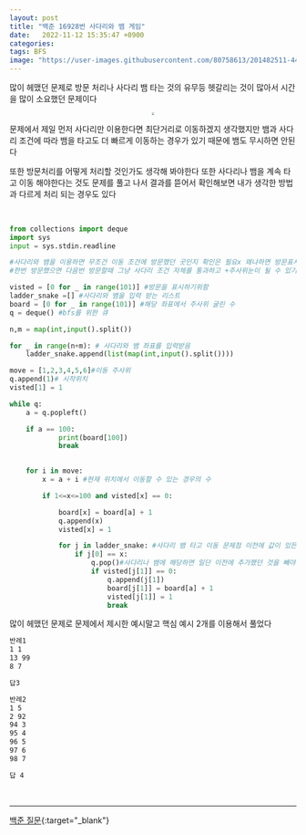```yaml
---
layout: post
title: "백준 16928번 사다리와 뱀 게임"
date:   2022-11-12 15:35:47 +0900
categories:
tags: BFS
image: "https://user-images.githubusercontent.com/80758613/201482511-44c24440-ea84-47a3-a500-0efc5dedb405.png"
---
```


많이 헤맸던 문제로 방문 처리나 사다리 뱀 타는 것의 유무등 헷갈리는 것이 많아서 시간을 많이 소요했던 문제이다

<center>
<img src="https://user-images.githubusercontent.com/80758613/201482511-44c24440-ea84-47a3-a500-0efc5dedb405.png" style="zoom:30%;">
</center>


문제에서 제일 먼저 사다리만 이용한다면 최단거리로 이동하겠지 생각했지만 뱀과 사다리 조건에 따라 뱀을 타고도 더 빠르게 이동하는 경우가 있기 때문에 뱀도 무시하면 안된다

또한 방문처리를 어떻게 처리할 것인가도 생각해 봐야한다 또한 사다리나 뱀을 계속 타고 이동 해야한다는 것도 문제를 풀고 나서 결과를 뜯어서 확인해보면 내가 생각한 방법과 다르게 처리 되는 경우도 있다

&nbsp;

```python
from collections import deque
import sys
input = sys.stdin.readline

#사다리와 뱀을 이용하면 무조건 이동 조건에 방문했던 곳인지 확인은 필요x 왜냐하면 방문표시를 체크하는 조건을 단다면
#한번 방문했으면 다음번 방문할때 그냥 사다리 조건 자체를 통과하고 +주사위눈이 될 수 있기 때문이다

visted = [0 for _ in range(101)] #방문을 표시하기위함
ladder_snake =[] #사다리와 뱀을 입력 받는 리스트
board = [0 for _ in range(101)] #해당 좌표에서 주사위 굴린 수
q = deque() #bfs를 위한 큐

n,m = map(int,input().split())

for _ in range(n+m): # 사다리와 뱀 좌표를 입력받음
    ladder_snake.append(list(map(int,input().split())))

move = [1,2,3,4,5,6]#이동 주사위
q.append(1)# 시작위치
visted[1] = 1

while q:
    a = q.popleft()

    if a == 100:
            print(board[100])
            break
    

    for i in move:
        x = a + i #현재 위치에서 이동할 수 있는 경우의 수

        if 1<=x<=100 and visted[x] == 0:

            board[x] = board[a] + 1
            q.append(x)
            visted[x] = 1

            for j in ladder_snake: #사다리 뱀 타고 이동 문제점 이전에 값이 있든 말든 새로운 값을 넣어서 다음 이점에서 시작할때 결과 오류
                if j[0] == x:
                    q.pop()#사다리나 뱀에 해당하면 일단 이전에 추가했던 것을 빼야한다
                    if visted[j[1]] == 0:
                        q.append(j[1])
                        board[j[1]] = board[a] + 1
                        visted[j[1]] = 1
                        break
```

많이 헤맸던 문제로 문제에서 제시한 예시말고 핵심 예시 2개를 이용해서 풀었다

``` tex
반례1
1 1
13 99
8 7

답3
```

``` tex
반례2
1 5
2 92
94 3
95 4
96 5
97 6
98 7

답 4
```



&nbsp;

------

[백준 질문](https://www.acmicpc.net/board/view/103650){:target="_blank"}
